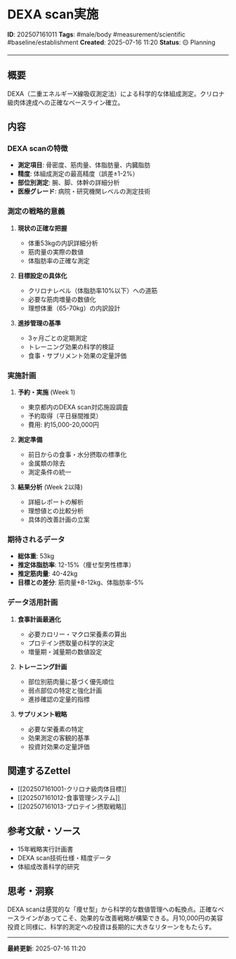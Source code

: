 # DEXA scan実施

**ID**: 202507161011
**Tags**: #male/body #measurement/scientific #baseline/establishment
**Created**: 2025-07-16 11:20
**Status**: 🟡 Planning

---

## 概要
DEXA（二重エネルギーX線吸収測定法）による科学的な体組成測定。クリロナ級肉体達成への正確なベースライン確立。

## 内容

### DEXA scanの特徴
- **測定項目**: 骨密度、筋肉量、体脂肪量、内臓脂肪
- **精度**: 体組成測定の最高精度（誤差±1-2%）
- **部位別測定**: 腕、脚、体幹の詳細分析
- **医療グレード**: 病院・研究機関レベルの測定技術

### 測定の戦略的意義
1. **現状の正確な把握**
   - 体重53kgの内訳詳細分析
   - 筋肉量の実際の数値
   - 体脂肪率の正確な測定

2. **目標設定の具体化**
   - クリロナレベル（体脂肪率10%以下）への道筋
   - 必要な筋肉増量の数値化
   - 理想体重（65-70kg）の内訳設計

3. **進捗管理の基準**
   - 3ヶ月ごとの定期測定
   - トレーニング効果の科学的検証
   - 食事・サプリメント効果の定量評価

### 実施計画
1. **予約・実施** (Week 1)
   - 東京都内のDEXA scan対応施設調査
   - 予約取得（平日昼間推奨）
   - 費用: 約15,000-20,000円

2. **測定準備**
   - 前日からの食事・水分摂取の標準化
   - 金属類の除去
   - 測定条件の統一

3. **結果分析** (Week 2以降)
   - 詳細レポートの解析
   - 理想値との比較分析
   - 具体的改善計画の立案

### 期待されるデータ
- **総体重**: 53kg
- **推定体脂肪率**: 12-15%（痩せ型男性標準）
- **推定筋肉量**: 40-42kg
- **目標との差分**: 筋肉量+8-12kg、体脂肪率-5%

### データ活用計画
1. **食事計画最適化**
   - 必要カロリー・マクロ栄養素の算出
   - プロテイン摂取量の科学的決定
   - 増量期・減量期の数値設定

2. **トレーニング計画**
   - 部位別筋肉量に基づく優先順位
   - 弱点部位の特定と強化計画
   - 進捗確認の定量的指標

3. **サプリメント戦略**
   - 必要な栄養素の特定
   - 効果測定の客観的基準
   - 投資対効果の定量評価

## 関連するZettel
- [[202507161001-クリロナ級肉体目標]]
- [[202507161012-食事管理システム]]
- [[202507161013-プロテイン摂取戦略]]

## 参考文献・ソース
- 15年戦略実行計画書
- DEXA scan技術仕様・精度データ
- 体組成改善科学的研究

## 思考・洞察
DEXA scanは感覚的な「痩せ型」から科学的な数値管理への転換点。正確なベースラインがあってこそ、効果的な改善戦略が構築できる。月10,000円の美容投資と同様に、科学的測定への投資は長期的に大きなリターンをもたらす。

---

**最終更新**: 2025-07-16 11:20